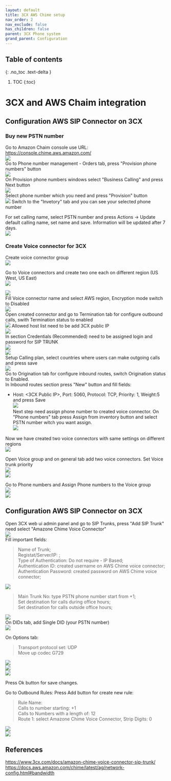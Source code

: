 ```yaml
---
layout: default
title: 3CX AWS Chime setup
nav_order: 2
nav_exclude: false
has_children: false
parent: 3CX Phone system
grand_parent: Configuration
---
```

## Table of contents
{: .no_toc .text-delta }

1. TOC
{:toc}

# 3CX and AWS Chaim integration
## Configuration AWS SIP Connector on 3CX

### Buy new PSTN number
Go to Amazon Chaim console use URL: https://console.chime.aws.amazon.com/  
![](images/3CX_aws_chime_01.png)  
Go to Phone number management - Orders tab, press "Provision phone numbers" button  
![](images/3CX_aws_chime_02.png)  
On Provision phone numbers windows select "Business Calling" and press Next button  
![](images/3CX_aws_chime_03.png)  
Select phone number which you need and press "Provision" button  
![](images/3CX_aws_chime_05.png)
Switch to the "Invetory" tab and you can see your selected phone number

For set calling name, select PSTN number and press Actions -> Update default calling name, set name and save. Information will be updated after 7 days.   
![](images/3CX_aws_chime_24.png)

### Create Voice connector for 3CX
Create voice connector group   
![](images/3CX_aws_chime_25.png)    

Go to Voice connectors and create two one each on different region (US West, US East)  
![](images/3CX_aws_chime_27.png)  

![](images/3CX_aws_chime_07.png)  
Fill Voice connector name and select AWS region, Encryption mode switch to Disabled  
![](images/3CX_aws_chime_08.png)  
Open created connector and go to Termination tab for configure outbound calls, swith Termination status to enabled    
![](images/3CX_aws_chime_09.png)
Allowed host list need to be add 3CX public IP  
![](images/3CX_aws_chime_10.png)  
In section Credentials (Recommended) need to be assigned login and password for SIP TRUNK    
![](images/3CX_aws_chime_11.png)  
![](images/3CX_aws_chime_12.png)  
Setup Calling plan, select countries where users can make outgoing calls and press save  
![](images/3CX_aws_chime_13.png)  
Go to Origination tab for configure inbound routes, switch Origination status to Enabled.  
In Inbound routes section press "New" button and fill fields:   
* Host: <3CX Public IP>, Port: 5060, Protocol: TCP, Priority: 1,  Weight:5 and press Save  
![](images/3CX_aws_chime_14.png)  
Next step need assign phone number to created voice connector. On "Phone numbers" tab press Assign from inventory button and select PSTN number witch you want assign.   
![](images/3CX_aws_chime_15.png)

Now we have created two voice connectors with same settings on different regions  
![](images/3CX_aws_chime_26.png)  

Open Voice group and on general tab add two voice connectors. Set Voice trunk priority  
![](images/3CX_aws_chime_29.png)  
![](images/3CX_aws_chime_28.png)  

Go to Phone numbers and Assign Phone numbers to the Voice group   
![](images/3CX_aws_chime_31.png)  
![](images/3CX_aws_chime_30.png)     

## Configuration AWS SIP Connector on 3CX
Open 3CX web ui admin panel and go to SIP Trunks, press "Add SIP Trunk" need select "Amazone Chime Voice Connector"  
![](images/3CX_aws_chime_16.png)   
Fill important fields:
> Name of Trunk;   
> Registat/Server/IP: <On AWS Chime console in voice connector Termination tab: Outbound host name>;  
> Type of Authentication: Do not require - IP Based;  
> Authentication ID: created username on AWS Chime voice connector;  
> Authentication Password: created password on AWS Chime voice connector;

![](images/3CX_aws_chime_17.png)
> Main Trunk No: type PSTN phone number start from +1;  
> Set destination for calls during office hours;   
> Set destination for calls outside office hours;

![](images/3CX_aws_chime_18.png)   
On DIDs tab, add Single DID (your PSTN number)   
![](images/3CX_aws_chime_19.png)

On Options tab:
> Transport protocol set: UDP  
> Move up codec G729

![](images/3CX_aws_chime_20.png)  
![](images/3CX_aws_chime_19_a.png)  
![](images/3CX_aws_chime_21.png)

Press Ok button for save changes.

Go to Outbound Rules:  Press Add button for create new rule:
> Rule Name:   
> Calls to number starting: +1  
> Calls to Numbers with a length of: 12  
> Route 1: select Amazone Chime Voice Connector, Strip Digits: 0

![](images/3CX_aws_chime_22.png)  
![](images/3CX_aws_chime_23.png)  

## References 
https://www.3cx.com/docs/amazon-chime-voice-connector-sip-trunk/  
https://docs.aws.amazon.com/chime/latest/ag/network-config.html#bandwidth   



  

